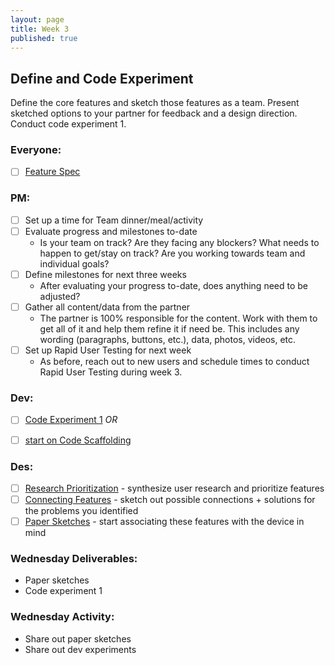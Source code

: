 ```yaml
---
layout: page
title: Week 3
published: true
---
```



## Define and Code Experiment

Define the core features and sketch those features as a team. Present sketched options to your partner for feedback and a design direction. Conduct code experiment 1.

### Everyone:
* [ ] [Feature Spec](feature-specification.md)


### PM:
* [ ] Set up a time for Team dinner/meal/activity
* [ ] Evaluate progress and milestones to-date
  * Is your team on track? Are they facing any blockers? What needs to happen to get/stay on track? Are you working towards team and individual goals?
* [ ] Define milestones for next three weeks
  * After evaluating your progress to-date, does anything need to be adjusted?
* [ ] Gather all content/data from the partner
  * The partner is 100% responsible for the content. Work with them to get all of it and help them refine it if need be. This includes any wording (paragraphs, buttons, etc.), data, photos, videos, etc.
* [ ] Set up Rapid User Testing for next week
  * As before, reach out to new users and schedule times to conduct Rapid User Testing during week 3.

### Dev:
* [ ] [Code Experiment 1](code-experiment-1.md)
*OR*
* [ ] [start on Code Scaffolding](../week04/code-scaffolding.md)


### Des:
* [ ] [Research Prioritization](research-prioritization.md) - synthesize user research and prioritize features
* [ ] [Connecting Features](connecting-features.md) - sketch out possible connections + solutions for the problems you identified
* [ ] [Paper Sketches](paper-sketches.md) - start associating these features with the device in mind

### Wednesday Deliverables:
  * Paper sketches
  * Code experiment 1

### Wednesday Activity:
  * Share out paper sketches <!-- science fair style -->
  * Share out dev experiments
